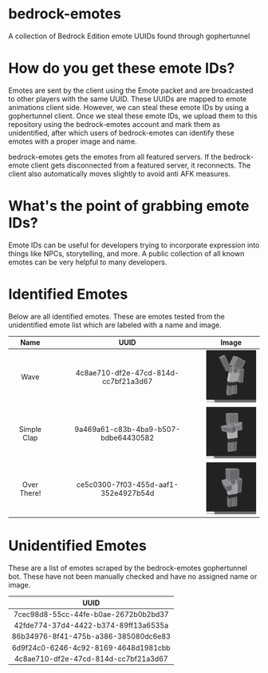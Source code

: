 # bedrock-emotes
A collection of Bedrock Edition emote UUIDs found through gophertunnel

# How do you get these emote IDs?
Emotes are sent by the client using the Emote packet and are broadcasted to other players with the same UUID. These UUIDs are mapped to emote animations client side. However, we can steal these emote IDs by using a gophertunnel client. Once we steal these emote IDs, we upload them to this repository using the bedrock-emotes account and mark them as unidentified, after which users of bedrock-emotes can identify these emotes with a proper image and name.

bedrock-emotes gets the emotes from all featured servers. If the bedrock-emote client gets disconnected from a featured server, it reconnects. The client also automatically moves slightly to avoid anti AFK measures.

# What's the point of grabbing emote IDs?
Emote IDs can be useful for developers trying to incorporate expression into things like NPCs, storytelling, and more. A public collection of all known emotes can be very helpful to many developers.

# Identified Emotes
Below are all identified emotes. These are emotes tested from the unidentified emote
list which are labeled with a name and image.

|               Name               |                 UUID                   |                     Image                  |
|:--------------------------------:|:--------------------------------------:|:------------------------------------------:|
|               Wave               |  4c8ae710-df2e-47cd-814d-cc7bf21a3d67  |            ![](./images/wave.png)          |
|            Simple Clap           |  9a469a61-c83b-4ba9-b507-bdbe64430582  |         ![](./images/simple_clap.png)      |
|            Over There!           |  ce5c0300-7f03-455d-aaf1-352e4927b54d  |         ![](./images/over_there.png)       |

# Unidentified Emotes
These are a list of emotes scraped by the bedrock-emotes gophertunnel bot.
These have not been manually checked and have no assigned name or image.

|                UUID                |
|:----------------------------------:|
|7cec98d8-55cc-44fe-b0ae-2672b0b2bd37|
|42fde774-37d4-4422-b374-89ff13a6535a|
|86b34976-8f41-475b-a386-385080dc6e83|
|6d9f24c0-6246-4c92-8169-4648d1981cbb|
|4c8ae710-df2e-47cd-814d-cc7bf21a3d67||efc2f0f5-af00-4d9e-a4b1-78f18d63be79||05af18ca-920f-4232-83cb-133b2d913dd6|
